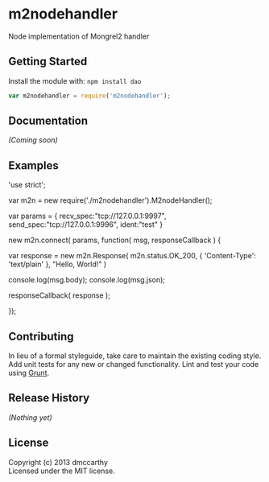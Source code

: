 # m2nodehandler

Node implementation of Mongrel2 handler

## Getting Started
Install the module with: `npm install dao`

```javascript
var m2nodehandler = require('m2nodehandler');

```

## Documentation
_(Coming soon)_

## Examples
'use strict';

var m2n = new require('./m2nodehandler').M2nodeHandler();


var params = { recv_spec:"tcp://127.0.0.1:9997",
               send_spec:"tcp://127.0.0.1:9996",
               ident:"test" }


new m2n.connect( params, function( msg, responseCallback ) {

   var response = new m2n.Response( m2n.status.OK_200, { 'Content-Type': 'text/plain' }, "Hello, World!" )

   console.log(msg.body);
   console.log(msg.json);

   responseCallback( response );

});

## Contributing
In lieu of a formal styleguide, take care to maintain the existing coding style. Add unit tests for any new or changed functionality. Lint and test your code using [Grunt](http://gruntjs.com/).

## Release History
_(Nothing yet)_

## License
Copyright (c) 2013 dmccarthy  
Licensed under the MIT license.
